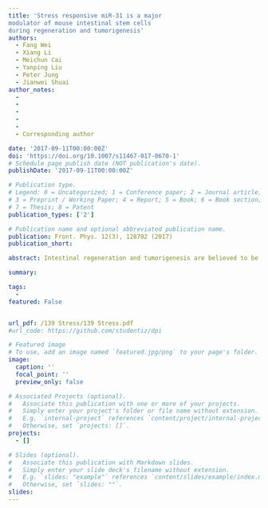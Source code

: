 ```yaml
---
title: 'Stress responsive miR-31 is a major
modulator of mouse intestinal stem cells
during regeneration and tumorigenesis'
authors:
  - Fang Wei
  - Xiang Li
  - Meichun Cai
  - Yanping Liu
  - Peter Jung
  - Jianwei Shuai
author_notes:  
  - 
  - 
  - 
  -
  - 
  - Corresponding author

date: '2017-09-11T00:00:00Z'
doi: 'https://doi.org/10.1007/s11467-017-0670-1'
# Schedule page publish date (NOT publication's date).
publishDate: '2017-09-11T00:00:00Z'

# Publication type.
# Legend: 0 = Uncategorized; 1 = Conference paper; 2 = Journal article;
# 3 = Preprint / Working Paper; 4 = Report; 5 = Book; 6 = Book section;
# 7 = Thesis; 8 = Patent
publication_types: ['2']

# Publication name and optional abbreviated publication name.
publication: Front. Phys. 12(3), 128702 (2017)
publication_short: 

abstract: Intestinal regeneration and tumorigenesis are believed to be driven by intestinal stem cells (ISCs). Elucidating mechanisms underlying ISC activation during regeneration and tumorigenesis can help uncover the underlying principles of intestinal homeostasis and disease including colorectal cancer. Here we show that miR-31 drives ISC proliferation, and protects ISCs against apoptosis, both during homeostasis and regeneration in response to ionizing radiation injury. Furthermore, miR-31 has oncogenic properties, promoting intestinal tumorigenesis. Mechanistically, miR-31 acts to balance input from Wnt, BMP, TGFβ signals to coordinate control of intestinal homeostasis, regeneration and tumorigenesis. We further find that miR-31 is regulated by the STAT3 signaling pathway in response to radiation injury. These findings identify miR-31 as a critical modulator of ISC biology, and a potential therapeutic target for a broad range of intestinal regenerative disorders and cancers.

summary: 

tags:
  - 
featured: False


url_pdf: /139 Stress/139 Stress.pdf
#url_code: https://github.com/studentiz/dpi

# Featured image
# To use, add an image named `featured.jpg/png` to your page's folder.
image:
  caption: ''
  focal_point: ''
  preview_only: false

# Associated Projects (optional).
#   Associate this publication with one or more of your projects.
#   Simply enter your project's folder or file name without extension.
#   E.g. `internal-project` references `content/project/internal-project/index.md`.
#   Otherwise, set `projects: []`.
projects:
  - []

# Slides (optional).
#   Associate this publication with Markdown slides.
#   Simply enter your slide deck's filename without extension.
#   E.g. `slides: "example"` references `content/slides/example/index.md`.
#   Otherwise, set `slides: ""`.
slides:
---
```



